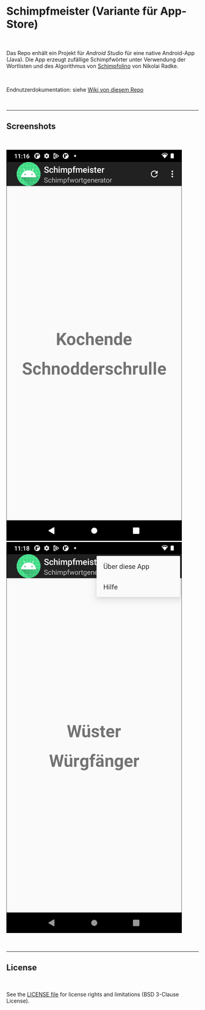 # Schimpfmeister (Variante für App-Store) #

<br>

Das Repo enhält ein Projekt für *Android Studio* für eine native Android-App (Java).
Die App erzeugt zufällige Schimpfwörter unter Verwendung der Wortlisten und des Algorithmus von
[Schimpfolino](https://github.com/NikolaiRadke/Schimpfolino/) von Nikolai Radke.

<br>

Endnutzerdokumentation: siehe [Wiki von diesem Repo](https://github.com/MDecker-MobileComputing/Android_Schimpfmeister_AppStore/wiki)

<br>

----

## Screenshots ##

<br>

![Screenshot 1](screenshot_1.png) &nbsp; ![Screenshot 2](screenshot_2.png)

<br>

----

## License ##

<br>

See the [LICENSE file](LICENSE.md) for license rights and limitations (BSD 3-Clause License).

<br>
